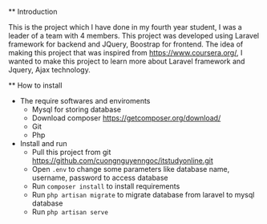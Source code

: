 ** Introduction

This is the project which I have done in my fourth year student, I was a leader of a team with 4 members. This project was developed using Laravel framework for backend and JQuery, Boostrap for frontend. The idea of making this project that was inspired from https://www.coursera.org/, I wanted to make this project to learn more about Laravel framework and Jquery, Ajax technology. 

** How to install

- The require softwares and enviroments
  - Mysql for storing database
  - Download composer https://getcomposer.org/download/
  - Git
  - Php
- Install and run
  - Pull this project from git https://github.com/cuongnguyenngoc/itstudyonline.git
  - Open `.env` to change some parameters like database name, username, password to access database
  - Run `composer install` to install requirements
  - Run `php artisan migrate` to migrate database from laravel to mysql database
  - Run `php artisan serve`

